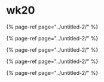 # wk20



{% page-ref page="../untitled-2/" %}

{% page-ref page="../untitled-2/" %}

{% page-ref page="../untitled-2/" %}

{% page-ref page="../untitled-2/" %}

{% page-ref page="../untitled-2/" %}

